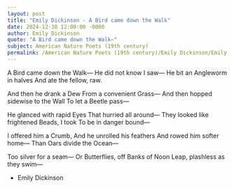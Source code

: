 ```yaml
---
layout: post
title: "Emily Dickinson - A Bird came down the Walk"
date: 2024-12-30 12:00:00 -0000
author: Emily Dickinson
quote: "A Bird came down the Walk—"
subject: American Nature Poets (19th century)
permalink: /American Nature Poets (19th century)/Emily Dickinson/Emily Dickinson - A Bird came down the Walk
---
```


A Bird came down the Walk—
He did not know I saw—
He bit an Angleworm in halves
And ate the fellow, raw.

And then he drank a Dew
From a convenient Grass—
And then hopped sidewise to the Wall
To let a Beetle pass—

He glanced with rapid Eyes
That hurried all around—
They looked like frightened Beads, I took
To be in danger bound—

I offered him a Crumb,
And he unrolled his feathers
And rowed him softer home—
Than Oars divide the Ocean—

Too silver for a seam—
Or Butterflies, off Banks of Noon
Leap, plashless as they swim—

- Emily Dickinson
